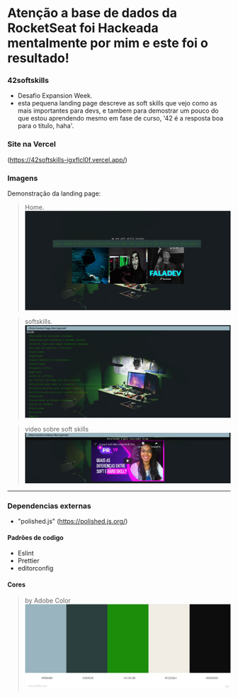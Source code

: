 
# Atenção a base de dados da RocketSeat foi Hackeada mentalmente por mim e este foi o resultado!

### 42softskills
- Desafio Expansion Week.
- esta pequena landing page descreve as  soft skills que vejo como as mais importantes para devs, e tambem para demostrar um pouco do que estou aprendendo mesmo em fase de curso, '42  é a resposta boa para o titulo, haha'.

### Site na Vercel
(https://42softskills-igxflcl0f.vercel.app/)

### Imagens

Demonstração da landing page:
> Home.
![](https://github.com/Marilzon/42softskills/blob/main/src/assets/images/Home.png)

> softskills.
![](https://github.com/Marilzon/42softskills/blob/main/src/assets/images/SoftSkills.png)

> video sobre soft skills
![](https://github.com/Marilzon/42softskills/blob/main/src/assets/images/SoftSkillsVideo.png)

----

### Dependencias externas

- "polished.js" (https://polished.js.org/)

#### Padrões de codigo

* Eslint
* Prettier
* editorconfig

#### Cores
> by Adobe Color
![](https://github.com/Marilzon/42softskills/blob/main/src/assets/images/42Pallete.jpeg)
